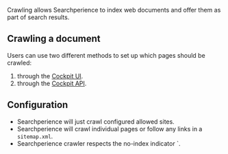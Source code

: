 Crawling allows Searchperience to index web documents and offer them as part of search results.

## Crawling a document

Users can use two different methods to set up which pages should be crawled:

1. through the [Cockpit UI](../../cockpit/crawler.md#add-url).
2. through the [Cockpit API](../../cockpit/api.md#crawl-endpoint).

## Configuration

- Searchperience will just crawl configured allowed sites. 
- Searchperience will crawl individual pages or follow any links in a `sitemap.xml`.
- Searchperience crawler respects the no-index indicator `<meta name="robots" content="noindex">.